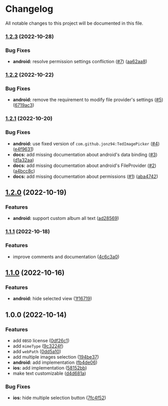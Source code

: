 # Changelog

All notable changes to this project will be documented in this file.

### [1.2.3](https://github.com/jonz94/capacitor-image-picker/compare/v1.2.2...v1.2.3) (2022-10-28)

### Bug Fixes

- **android:** resolve permission settings confliction ([#7](https://github.com/jonz94/capacitor-image-picker/issues/7)) ([aa62aa8](https://github.com/jonz94/capacitor-image-picker/commit/aa62aa88f0de9fc67be1a8a301b432dd8750739b))

### [1.2.2](https://github.com/jonz94/capacitor-image-picker/compare/v1.2.1...v1.2.2) (2022-10-22)

### Bug Fixes

- **android:** remove the requirement to modify file provider's settings ([#5](https://github.com/jonz94/capacitor-image-picker/issues/5)) ([6719ac3](https://github.com/jonz94/capacitor-image-picker/commit/6719ac3db8628c6a9d1c07eef8bb62eb06245901))

### [1.2.1](https://github.com/jonz94/capacitor-image-picker/compare/v1.2.0...v1.2.1) (2022-10-20)

### Bug Fixes

- **android:** use fixed version of `com.github.jonz94:TedImagePicker` ([#4](https://github.com/jonz94/capacitor-image-picker/issues/4)) ([e4f9631](https://github.com/jonz94/capacitor-image-picker/commit/e4f963196efb245515747a68c6c008a093621b34))
- **docs:** add missing documentation about android's data binding ([#3](https://github.com/jonz94/capacitor-image-picker/issues/3)) ([d1a32aa](https://github.com/jonz94/capacitor-image-picker/commit/d1a32aa5039854a7bd3888d30c8e029ebfacd31b))
- **docs:** add missing documentation about android's FileProvider ([#2](https://github.com/jonz94/capacitor-image-picker/issues/2)) ([a4bcc8c](https://github.com/jonz94/capacitor-image-picker/commit/a4bcc8c28b8e91965058956eb97faeb185582ce4))
- **docs:** add missing documentation about permissions ([#1](https://github.com/jonz94/capacitor-image-picker/issues/1)) ([aba4742](https://github.com/jonz94/capacitor-image-picker/commit/aba474294800372e41409028f596cb291e61fea9))

## [1.2.0](https://github.com/jonz94/capacitor-image-picker/compare/v1.1.1...v1.2.0) (2022-10-19)

### Features

- **android:** support custom album all text ([ad28569](https://github.com/jonz94/capacitor-image-picker/commit/ad285696cd73f23e12342552bbbc3d939518a27d))

### [1.1.1](https://github.com/jonz94/capacitor-image-picker/compare/v1.1.0...v1.1.1) (2022-10-18)

### Features

- improve comments and documentation ([4c6c3a0](https://github.com/jonz94/capacitor-image-picker/commit/4c6c3a001b8c3036d4e1be49c512e5ccc34ca12b))

## [1.1.0](https://github.com/jonz94/capacitor-image-picker/compare/v1.0.0...v1.1.0) (2022-10-16)

### Features

- **android:** hide selected view ([1f16719](https://github.com/jonz94/capacitor-image-picker/commit/1f167195fdb7c83ee427a6a3306856b996168c6a))

## 1.0.0 (2022-10-14)

### Features

- add `0BSD` license ([0df26c1](https://github.com/jonz94/capacitor-image-picker/commit/0df26c13f2a1ca9a03d32bcab313b1c80d8fb6f1))
- add `mimeType` ([9c3224f](https://github.com/jonz94/capacitor-image-picker/commit/9c3224f71779fa7789272dfad0d1a80a2c792d95))
- add `webPath` ([0dd5a10](https://github.com/jonz94/capacitor-image-picker/commit/0dd5a102827c66d9f7583a1db5cd1cef63ef1dec))
- add multiple images selection ([194be37](https://github.com/jonz94/capacitor-image-picker/commit/194be37a0df75bfcf0f5db263b59bf130f160727))
- **android:** add implementation ([fb4de06](https://github.com/jonz94/capacitor-image-picker/commit/fb4de069901acbe01abf99437ce3d99cf471df9a))
- **ios:** add implementation ([58152bb](https://github.com/jonz94/capacitor-image-picker/commit/58152bb2be08d481e4d0d1b70c9777928afc818e))
- make text customizable ([d4d681a](https://github.com/jonz94/capacitor-image-picker/commit/d4d681ae8a26fc8e8f28a686a7c98f394af9202e))

### Bug Fixes

- **ios:** hide multiple selection button ([7fc4f52](https://github.com/jonz94/capacitor-image-picker/commit/7fc4f5212236c720bb165a37b46c9944b61efa36))
